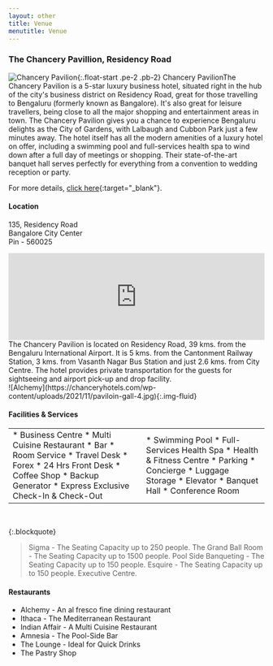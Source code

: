 ```yaml
---
layout: other
title: Venue
menutitle: Venue
---
```



### The Chancery Pavillion, Residency Road

![Chancery Pavilion](https://www.comsnets.org/archive/2019/assets/img/hotels/chancery-pav.jpg){:.float-start .pe-2 .pb-2} Chancery PavilionThe Chancery Pavilion is a 5-star luxury business hotel, situated right in the hub of the city's business district on Residency Road, great for those travelling to Bengaluru (formerly known as Bangalore). It's also great for leisure travellers, being close to all the major shopping and entertainment areas in town. The Chancery Pavilion gives you a chance to experience Bengaluru delights as the City of Gardens, with Lalbaugh and Cubbon Park just a few minutes away. The hotel itself has all the modern amenities of a luxury hotel on offer, including a swimming pool and full-services health spa to wind down after a full day of meetings or shopping. Their state-of-the-art banquet hall serves perfectly for everything from a convention to wedding reception or party.

For more details, [click here](https://chanceryhotels.com/pavilion/){:target="_blank"}.

#### Location

135, Residency Road \
Bangalore City Center \
Pin - 560025

<iframe scrolling="no" marginheight="0" marginwidth="0" src="https://www.google.com/maps/embed?pb=!1m18!1m12!1m3!1d5578.580394596349!2d77.59726982317379!3d12.965555734364722!2m3!1f0!2f0!3f0!3m2!1i1024!2i768!4f13.1!3m3!1m2!1s0x3bae15d7b63cf2eb%3A0x8f7b9a58eea12c1b!2sThe%20Chancery%20Pavilion!5e0!3m2!1sen!2sin!4v1642569055646!5m2!1sen!2sin" width="100%" height="171" style="border:0;" allowfullscreen="" loading="lazy"></iframe>
<!--<iframe scrolling="no" marginheight="0" marginwidth="0" src="https://maps.google.co.in/maps?oe=utf-8&amp;client=firefox-a&amp;ie=UTF8&amp;gl=in&amp;daddr=The+Chancery+Pavilion,+FM+Cariappa+Rd,+Bangalore,+Karnataka+560025&amp;saddr=Bengaluru+International+Airport+Limited,+Bial+Road,+Bengaluru,+Karnataka+560300&amp;panel=1&amp;f=d&amp;fb=1&amp;dirflg=d&amp;geocode=FXRtyQAdwMChBCGOQSmh6XBsKSllYkR1_hyuOzGOQSmh6XBsKQ%3BFX3YxQAddg-gBCEbLKHuWJp7jynr8jy21xWuOzEbLKHuWJp7jw&amp;t=m&amp;ll=13.082822,77.647934&amp;spn=0.114369,0.175095&amp;z=11&amp;output=embed" width="100%" height="171" frameborder="0"></iframe>
-->
The Chancery Pavilion is located on Residency Road, 39 kms. from the Bengaluru International Airport. It is 5 kms. from the Cantonment Railway Station, 3 kms. from Vasanth Nagar Bus Station and just 2.6 kms. from City Centre. The hotel provides private transportation for the guests for sightseeing and airport pick-up and drop facility.

<div class="col col-lg-10 offset-lg-1" markdown=1>
<!--![Alchemy](https://www.chanceryhotels.com/assets/img/dine/image_2018-05-28-15-26-05_5b0c1f8da604e.jpg){:.img-fluid}-->
![Alchemy](https://chanceryhotels.com/wp-content/uploads/2021/11/paviloin-gall-4.jpg){:.img-fluid}
</div>

#### Facilities & Services
<table markdown=1>
<tr markdown=1>
<td markdown=1>
* Business Centre
* Multi Cuisine Restaurant
* Bar
* Room Service
* Travel Desk
* Forex
* 24 Hrs Front Desk
* Coffee Shop
* Backup Generator
* Express Exclusive Check-In & Check-Out
</td>
<td markdown=1>
* Swimming Pool
* Full-Services Health Spa
* Health & Fitness Centre
* Parking
* Concierge
* Luggage Storage
* Elevator
* Banquet Hall
* Conference Room
</td>
</tr>
</table>

&nbsp;

{:.blockquote}
> Sigma - The Seating Capacity up to 250 people. The Grand Ball Room - The Seating Capacity up to 1500 people. Pool Side Banqueting - The Seating Capacity up to 150 people. Esquire - The Seating Capacity up to 150 people. Executive Centre.


#### Restaurants

* Alchemy - An al fresco fine dining restaurant
* Ithaca - The Mediterranean Restaurant
* Indian Affair - A Multi Cuisine Restaurant
* Amnesia - The Pool-Side Bar
* The Lounge - Ideal for Quick Drinks
* The Pastry Shop
